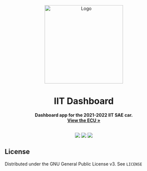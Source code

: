 <div align="center">
<img src="https://raw.githubusercontent.com/Illinois-Tech-Motorsports/Dashboard-2022/feature/telemetry/raw-assets/round_dash_icon.png" alt="Logo" width="250" height="250">

# IIT Dashboard
<p>
  <b>Dashboard app for the 2021-2022 IIT SAE car.</b>
  <br/>
  <a href="https://github.com/Illinois-Tech-Motorsports/IIT-SAE-ECU"><strong>View the ECU »</strong></a>
  <br/><br/>
</p>

[![](https://github.com/illinois-tech-motorsports/dashboard-2022/actions/workflows/build.yml/badge.svg)](https://github.com/illinois-tech-motorsports/dashboard-2022/actions/workflows/build.yml)
[![](https://img.shields.io/github/license/illinois-tech-motorsports/dashboard-2022)](https://github.com/illinois-tech-motorsports/dashboard-2022/blob/main/LICENSE)
[![](https://img.shields.io/tokei/lines/github/illinois-tech-motorsports/dashboard-2022)](https://github.com/illinois-tech-motorsports/dashboard-2022)
</div>

## License
Distributed under the GNU General Public License v3. See `LICENSE`

